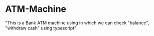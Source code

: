 # ATM-Machine
"This is a Bank ATM machine using in which we can check "balance", "withdraw cash" using typescript"
